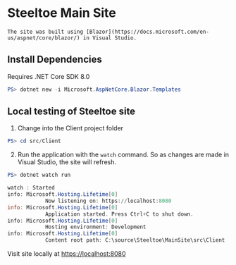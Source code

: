 # Steeltoe Main Site

	The site was built using [Blazor](https://docs.microsoft.com/en-us/aspnet/core/blazor/) in Visual Studio. 

## Install Dependencies
Requires .NET Core SDK 8.0

```powershell
PS> dotnet new -i Microsoft.AspNetCore.Blazor.Templates
```

## Local testing of Steeltoe site

1. Change into the Client project folder
```powershell
PS> cd src/Client
```

2. Run the application with the `watch` command. So as changes are made in Visual Studio, the site will refresh.
```powershell
PS> dotnet watch run

watch : Started
info: Microsoft.Hosting.Lifetime[0]
			Now listening on: https://localhost:8080
info: Microsoft.Hosting.Lifetime[0]
			Application started. Press Ctrl+C to shut down.
info: Microsoft.Hosting.Lifetime[0]
			Hosting environment: Development
info: Microsoft.Hosting.Lifetime[0]
			Content root path: C:\source\Steeltoe\MainSite\src\Client
```

Visit site locally at [https://localhost:8080](https://localhost:8080)
